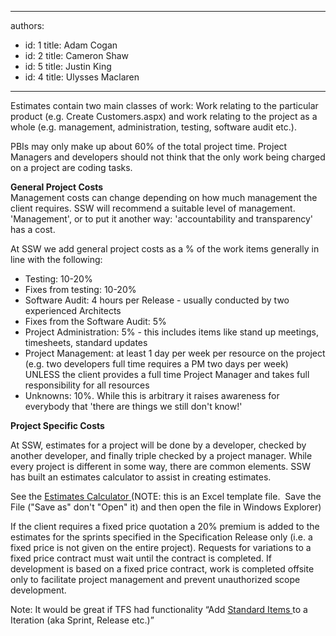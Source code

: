 

---
authors:
  - id: 1
    title: Adam Cogan
  - id: 2
    title: Cameron Shaw
  - id: 5
    title: Justin King
  - id: 4
    title: Ulysses Maclaren
---




<span class='intro'> 
  <p>Estimates&#160;contain two main classes of work&#58; Work&#160;relating to the particular product (e.g. Create Customers.aspx) and work relating to the project as a whole&#160;(e.g. management, administration, testing, software audit etc.). <br></p>
<p>PBIs may&#160;only make up about&#160;60% of the total project time. Project Managers and developers should not think that the only work being charged on a project are coding tasks.<br></p> </span>


  <p>
    <strong>General Project Costs <br>
</strong>Management costs can change depending on how much management the client requires. SSW will recommend a suitable level of management. 'Management', or to put it another way&#58; 'accountability and transparency' has a cost. </p>
<p>At SSW we add general project costs as a % of the work items generally in line with the following&#58;<br></p><ul>
    <li>Testing&#58; 10-20% </li>
    <li>Fixes from testing&#58; 10-20% </li>
    <li>Software Audit&#58; 4 hours per Release - usually conducted by two experienced Architects </li>
    <li>Fixes from the Software Audit&#58; 5% </li>
    <li>Project Administration&#58; 5% - this includes items like stand up meetings, timesheets, standard updates </li>
    <li>Project Management&#58; at least 1 day per week per resource on the project (e.g. two developers full time requires a PM two days per week) UNLESS the client provides a full time Project Manager and takes full responsibility for all resources </li>
    <li>Unknowns&#58; 10%. While this is arbitrary it raises awareness for everybody ​that 'there are things we still don't know!' </li>
</ul>
<p><strong>Project Specific Costs </strong></p>
<p>At SSW, estimates for a project will be done by a developer, checked by another developer, and finally triple checked by a project manager. While every project is different in some way, there are common elements. SSW has built an estimates calculator to assist in creating estimates. </p>
<p>See the <a href="https&#58;//projects.ssw.com.au/Templates/Forms/AllItems.aspx">Estimates Calculator </a>(NOTE&#58; this is an Excel template file.&#160;&#160;Save the File (&quot;Save as&quot; don't &quot;Open&quot; it) and then open the file in Windows Explorer) </p>
<p>​If the client requires a fixed price quotation a 20% premium is added to the estimates for the sprints&#160;specified in the Specification Release only (i.e. a fixed price is not given on the entire project). Requests for variations to a fixed price contract must wait until the contract is completed. If development is based on a fixed price contract, work is completed offsite only to facilitate project management and prevent unauthorized scope development.​ </p>
<p>Note&#58; It would be great if TFS&#160;had functionality “Add <a href="http&#58;//www.ssw.com.au/ssw/Standards/BetterSoftwareSuggestions/TeamFoundationServer.aspx#StandardItems">Standard Items </a>to a Iteration (aka Sprint, Release etc.)” </p>



